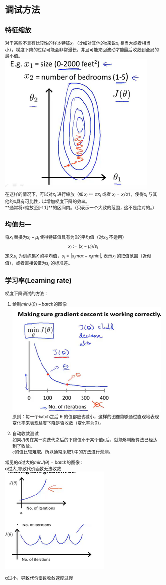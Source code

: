 # 调试方法
## 特征缩放
对于某些不具有比较性的样本特征$x_i$ （比如对其他的x来说$x_i$ 相当大或者相当小），梯度下降的过程可能会非常漫长，并且可能来回波动才能最后收敛到全局的最小值。   
![](https://raw.githubusercontent.com/l61012345/Pic/master/img/20210131144432.png)    
在这样的情况下，可以对$x_i$ 进行缩放（如 $x_i≔αx_i$  或者 $x_i=x_i/α$），使得$x_i$ 与其他的$x$具有可比性，以增加梯度下降的效率。  
**通常将$x$缩放至⟦-1,1⟧**的区间内。（只表示一个大致的范围，这不是绝对的。）

## 均值归一
将$x_i$  替换为$x_i−μ_i$ 使得特征值具有为0的平均值（对$x_0$ 不适用）
$$x_i:=(x_i−μ_i)/s_i$$ 
定义$μ_i$  为训练集$X$ 的平均值，$s_i=|x_imax−x_imin |$, 表示$x_i$ 的取值范围（近似值），或者直接设置为$s_i$ 的标准差。

## 学习率(Learning rate)
梯度下降调试的方法：
1. 绘制$minJ(θ)-batch$的图像  
![](https://raw.githubusercontent.com/l61012345/Pic/master/img/20210131144740.png)
原则：每一个batch之后 θ 的值都应该减小，这样的图像能够通过直观地表现变化率来表现梯度下降是否收敛（变化率为0）。  

2. 自动收敛测试  
如果$J(θ)$在某一次迭代之后的下降值小于某个值$ε$后，就能够判断算法已经达到了收敛。  
$ε$的值比较难取，所以通常采取1.中的方法进行观测。

常见的α过大的$minJ(θ)-batch$的图像：  
α过大,导致代价函数无法收敛  
![](https://raw.githubusercontent.com/l61012345/Pic/master/img/20210131144816.png)   
  		
α过小，导致代价函数收敛速度过慢
